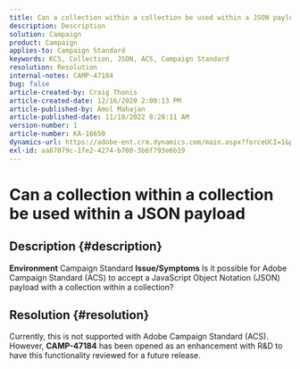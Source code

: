 ```yaml
---
title: Can a collection within a collection be used within a JSON payload
description: Description
solution: Campaign
product: Campaign
applies-to: Campaign Standard
keywords: KCS, Collection, JSON, ACS, Campaign Standard
resolution: Resolution
internal-notes: CAMP-47184
bug: false
article-created-by: Craig Thonis
article-created-date: 12/16/2020 2:00:13 PM
article-published-by: Amol Mahajan
article-published-date: 11/18/2022 8:28:11 AM
version-number: 1
article-number: KA-16650
dynamics-url: https://adobe-ent.crm.dynamics.com/main.aspx?forceUCI=1&pagetype=entityrecord&etn=knowledgearticle&id=427fb3fd-a63f-eb11-a813-000d3a3038a2
exl-id: aa87079c-1fe2-4274-b700-3b6f793e6b19
---
```

# Can a collection within a collection be used within a JSON payload

## Description {#description}

<b>Environment</b>
Campaign Standard
<b>Issue/Symptoms</b>
Is it possible for Adobe Campaign Standard (ACS) to accept a JavaScript Object Notation (JSON) payload with a collection within a collection?


## Resolution {#resolution}


Currently, this is not supported with Adobe Campaign Standard (ACS). However, <b>CAMP-47184</b> has been opened as an enhancement with R&D to have this functionality reviewed for a future release.
